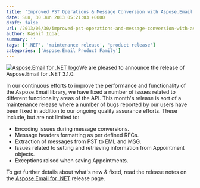 ```yaml
---
title: 'Improved PST Operations & Message Conversion with Aspose.Email for .NET 3.1.0'
date: Sun, 30 Jun 2013 05:21:03 +0000
draft: false
url: /2013/06/30/improved-pst-operations-and-message-conversion-with-aspose.email-for-.net-3.1.0/
author: Kashif Iqbal
summary: ''
tags: ['.NET', 'maintenance release', 'product release']
categories: ['Aspose.Email Product Family']
---
```


[](https://blog.aspose.com/wp-content/uploads/sites/2/2012/02/aspose.email-logo120.jpg)[![][1]](https://blog.aspose.com/wp-content/uploads/sites/2/2013/07/aspose-Email-for-net_100.png)We are pleased to announce the release of Aspose.Email for .NET 3.1.0.

In our continuous efforts to improve the performance and functionality of the Aspose.Email library, we have fixed a number of issues related to different functionality areas of the API. This month's release is sort of a maintenance release where a number of bugs reported by our users have been fixed in addition to our ongoing quality assurance efforts. These include, but are not limited to:

*   Encoding issues during message conversions.
*   Message headers formatting as per defined RFCs.
*   Extraction of messages from PST to EML and MSG.
*   Issues related to setting and retrieving information from Appointment objects.
*   Exceptions raised when saving Appointments.

To get further details about what's new & fixed, read the release notes on the [Aspose.Email for .NET][2] release page.




[1]: https://blog.aspose.com/wp-content/uploads/sites/2/2013/07/aspose-Email-for-net_100.png "Aspose.Email for .NET logo"
[2]: http://www.aspose.com/community/files/51/.net-components/aspose.email-for-.net/category1411.aspx




